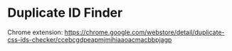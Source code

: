 # Duplicate ID Finder

Chrome extension: https://chrome.google.com/webstore/detail/duplicate-css-ids-checker/ccebcgdpeapmjmihiaaoacmacbbpjagp
